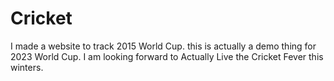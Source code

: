 # Cricket
I made a website to track 2015 World Cup. this is actually a demo thing for 2023 World Cup.
I am looking forward to Actually Live the Cricket Fever this winters.

